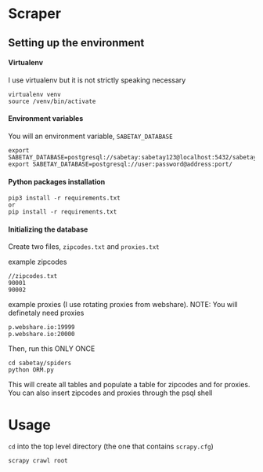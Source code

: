 # Scraper

## Setting up the environment

#### Virtualenv
I use virtualenv but it is not strictly speaking necessary

```
virtualenv venv
source /venv/bin/activate
```

#### Environment variables
You will an environment variable, ```SABETAY_DATABASE```

```
export SABETAY_DATABASE=postgresql://sabetay:sabetay123@localhost:5432/sabetay
export SABETAY_DATABASE=postgresql://user:password@address:port/
```
#### Python packages installation
```
pip3 install -r requirements.txt
or
pip install -r requirements.txt
```
#### Initializing the database
Create two files, ```zipcodes.txt``` and ```proxies.txt```

example zipcodes
```
//zipcodes.txt
90001
90002
```

example proxies (I use rotating proxies from webshare). 
NOTE: You will definetaly need proxies
```
p.webshare.io:19999
p.webshare.io:20000
```

Then, run this ONLY ONCE
```
cd sabetay/spiders
python ORM.py
```

This will create all tables and populate a table for zipcodes and for proxies.
You can also insert zipcodes and proxies through the psql shell

# Usage
```cd``` into the top level directory (the one that contains ```scrapy.cfg```)
```
scrapy crawl root
```

